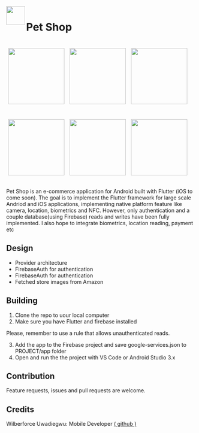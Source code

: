 <img align="left" src="https://raw.githubusercontent.com/thenifemi/PetShop/master/assets/footprint.png?raw=true" width="50px">

# Pet Shop

<p>
    <img src="https://raw.githubusercontent.com/thenifemi/PetShop/master/assets/onboard.jpg" width="150px" height="auto" hspace="5" vspace="20"/>
    <img src="https://raw.githubusercontent.com/thenifemi/PetShop/master/assets/cats.jpg?raw=true" width="150px" height="auto" hspace="5" vspace="20"/>
   <img src="https://github.com/thenifemi/PetShop/blob/master/assets/bag.jpg?raw=true" width="150px" height="auto" hspace="5" vspace="20"/>
    <img src="https://raw.githubusercontent.com/thenifemi/PetShop/master/assets/product.jpg" width="150px" height="auto" hspace="5" vspace="20"/>
   <img src="https://raw.githubusercontent.com/thenifemi/PetShop/master/assets/login.jpg" width="150px" height="auto" hspace="5" vspace="20"/>
   <img src="https://raw.githubusercontent.com/thenifemi/PetShop/master/assets/signin.jpg" width="150px" height="auto" hspace="5" vspace="20"/>

</p>


Pet Shop is an e-commerce application for Android built with Flutter (iOS to come soon). The goal is to implement the Flutter framework for large scale Andriod and iOS applications, implementing native platform feature like camera, location, biometrics and NFC. However, only authentication and a couple database(using Firebase) reads and writes have been fully implemented. I also hope to integrate biometrics, location reading, payment etc

## Design

- Provider architecture
- FirebaseAuth for authentication 
- FirebaseAuth for authentication 
- Fetched store images from Amazon

## Building
1. Clone the repo to uour local computer
2. Make sure you have Flutter and firebase installed

Please, remember to use a rule that allows unauthenticated reads.

3. Add the app to the Firebase project and save google-services.json to PROJECT/app folder
4. Open and run the the project with VS Code or Android Studio 3.x

## Contribution
Feature requests, issues and pull requests are welcome.

## Credits
Wilberforce Uwadiegwu: Mobile Developer [( github )](https://github.com/wilburt)
